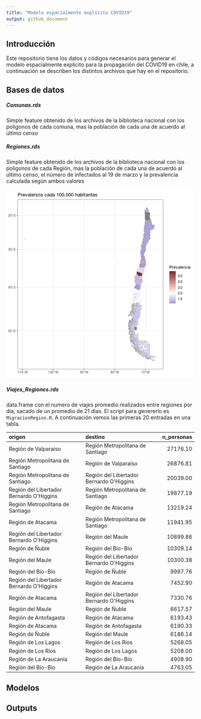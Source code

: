 ```yaml
---
title: "Modelo espacialmente explícito COVID19"
output: github_document
---
```




## Introducción

Este repositorio tiene los datos y códigos necesarios para generar el modelo espacialmente explicito para la propagación del COVID19 en chile, a continuación se describen los distintos archivos que hay en el repositorio.

## Bases de datos

##### Comunas.rds

Simple feature obtenido de los archivos de la biblioteca nacional con los poligonos de cada comuna, mas la población de cada una de acuerdo al último censo


##### Regiones.rds

Simple feature obtenido de los archivos de la biblioteca nacional con los poligonos de cada Región, mas la población de cada una de acuerdo al último censo, el número de infectados al 19 de marzo y la prevalencia calculada según ambos valores

![plot of chunk Mapa](figure/Mapa-1.png)

##### Viajes_Regiones.rds

data.frame con el numero de viajes promedio realizados entre regiones por día, sacado de un promedio de 21 días. El script para genererlo es `MigracionRegion.R`. A continuación vemos las primeras 20 entradas en una tabla.


|origen                                   |destino                                  | n_personas|
|:----------------------------------------|:----------------------------------------|----------:|
|Región de Valparaíso                     |Región Metropolitana de Santiago         |   27176.10|
|Región Metropolitana de Santiago         |Región de Valparaíso                     |   26876.81|
|Región Metropolitana de Santiago         |Región del Libertador Bernardo O'Higgins |   20039.00|
|Región del Libertador Bernardo O'Higgins |Región Metropolitana de Santiago         |   19877.19|
|Región Metropolitana de Santiago         |Región de Atacama                        |   13219.24|
|Región de Atacama                        |Región Metropolitana de Santiago         |   11941.95|
|Región del Libertador Bernardo O'Higgins |Región del Maule                         |   10899.86|
|Región de Ñuble                          |Región del Bío-Bío                       |   10309.14|
|Región del Maule                         |Región del Libertador Bernardo O'Higgins |   10300.38|
|Región del Bío-Bío                       |Región de Ñuble                          |    9997.76|
|Región del Libertador Bernardo O'Higgins |Región de Atacama                        |    7452.90|
|Región de Atacama                        |Región del Libertador Bernardo O'Higgins |    7330.76|
|Región del Maule                         |Región de Ñuble                          |    6617.57|
|Región de Antofagasta                    |Región de Atacama                        |    6193.43|
|Región de Atacama                        |Región de Antofagasta                    |    6190.33|
|Región de Ñuble                          |Región del Maule                         |    6186.14|
|Región de Los Lagos                      |Región de Los Ríos                       |    5268.05|
|Región de Los Ríos                       |Región de Los Lagos                      |    5208.00|
|Región de La Araucanía                   |Región del Bío-Bío                       |    4908.90|
|Región del Bío-Bío                       |Región de La Araucanía                   |    4763.05|




## Modelos



## Outputs
